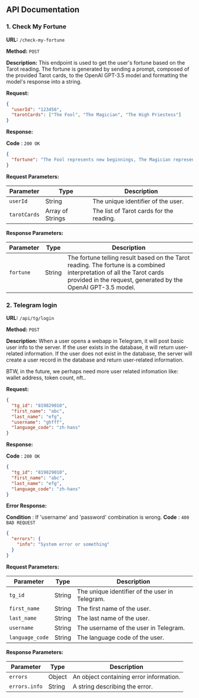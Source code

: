 ## API Documentation

### 1. Check My Fortune

**URL:** `/check-my-fortune`

**Method:** `POST`

**Description:** This endpoint is used to get the user's fortune based on the Tarot reading. The fortune is generated by sending a prompt, composed of the provided Tarot cards, to the OpenAI GPT-3.5 model and formatting the model's response into a string.

**Request:**

```json
{
  "userId": "123456",
  "tarotCards": ["The Fool", "The Magician", "The High Priestess"]
}
```

**Response:**

**Code** : `200 OK`

```json
{
  "fortune": "The Fool represents new beginnings, The Magician represents manifestation, and The High Priestess represents intuition and mystery. Together, they suggest a journey of self-discovery and personal growth."
}
```

**Request Parameters:**

| Parameter | Type | Description |
| --- | --- | --- |
| `userId` | String | The unique identifier of the user. |
| `tarotCards` | Array of Strings | The list of Tarot cards for the reading. |

**Response Parameters:**

| Parameter | Type | Description |
| --- | --- | --- |
| `fortune` | String | The fortune telling result based on the Tarot reading. The fortune is a combined interpretation of all the Tarot cards provided in the request, generated by the OpenAI GPT-3.5 model. |

### 2. Telegram login

**URL:** `/api/tg/login`

**Method:** `POST`

**Description:** When a user opens a webapp in Telegram, it will post basic user info to the server. If the user exists in the database, it will return user-related information. If the user does not exist in the database, the server will create a user record in the database and return user-related information.

BTW, in the future, we perhaps need more user related infomation like: wallet address, token count, nft..


**Request:**

```json
{
  "tg_id": "819829010",
  "first_name": "abc",
  "last_name": "efg",
  "username": "ghfff",
  "language_code": "zh-hans"
}
```

**Response:**

**Code** : `200 OK`

```json
{
  "tg_id": "819829010",
  "first_name": "abc",
  "last_name": "efg",
  "language_code": "zh-hans"
}
```

**Error Response:**

**Condition** : If 'username' and 'password' combination is wrong.
**Code** : `400 BAD REQUEST`

```json
{
  "errors": {
    "info": "System error or something"
  }
}
```

**Request Parameters:**

| Parameter | Type | Description |
| --- | --- | --- |
| `tg_id` | String | The unique identifier of the user in Telegram. |
| `first_name` | String | The first name of the user. |
| `last_name` | String | The last name of the user. |
| `username` | String | The username of the user in Telegram. |
| `language_code` | String | The language code of the user. |

**Response Parameters:**

| Parameter | Type | Description |
| --- | --- | --- |
| `errors` | Object | An object containing error information. |
| `errors.info` | String | A string describing the error. |